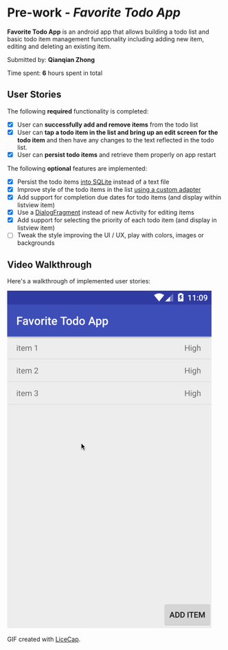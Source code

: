 # Pre-work - *Favorite Todo App*

**Favorite Todo App** is an android app that allows building a todo list and basic todo item management functionality including adding new item, editing and deleting an existing item.

Submitted by: **Qianqian Zhong**

Time spent: **6** hours spent in total

## User Stories

The following **required** functionality is completed:

* [x] User can **successfully add and remove items** from the todo list
* [x] User can **tap a todo item in the list and bring up an edit screen for the todo item** and then have any changes to the text reflected in the todo list.
* [x] User can **persist todo items** and retrieve them properly on app restart

The following **optional** features are implemented:

* [x] Persist the todo items [into SQLite](http://guides.codepath.com/android/Persisting-Data-to-the-Device#sqlite) instead of a text file
* [x] Improve style of the todo items in the list [using a custom adapter](http://guides.codepath.com/android/Using-an-ArrayAdapter-with-ListView)
* [x] Add support for completion due dates for todo items (and display within listview item)
* [x] Use a [DialogFragment](http://guides.codepath.com/android/Using-DialogFragment) instead of new Activity for editing items
* [x] Add support for selecting the priority of each todo item (and display in listview item)
* [ ] Tweak the style improving the UI / UX, play with colors, images or backgrounds

## Video Walkthrough 

Here's a walkthrough of implemented user stories:

<img src='favorite_todo_app.gif' title='Video Walkthrough' width='' alt='Video Walkthrough' />

GIF created with [LiceCap](http://www.cockos.com/licecap/).
